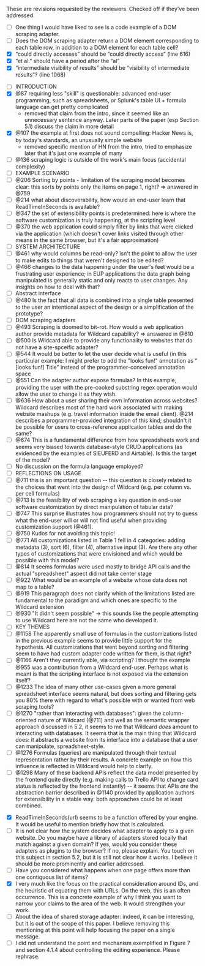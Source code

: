 These are revisions requested by the reviewers. Checked off if they've been addressed.

- [ ] One thing I would have liked to see is a code example of a DOM scraping adapter.
- [ ] Does the DOM scraping adapter return a DOM element corresponding to each table row, in addition to a DOM element for each table cell?
- [x] “could directly accesses” should be “could directly access” (line 616)
- [x] “et al.” should have a period after the “al”
- [x] “intermediate visibility of results” should be “visibility of intermediate results”? (line 1068)

* [ ] INTRODUCTION
* [x] @87 requiring less "skill" is questionable: advanced end-user programming, such as spreadsheets, or Splunk's table UI + formula language can get pretty complicated
  - removed that claim from the intro, since it seemed like an unnecessary sentence anyway. Later parts of the paper (esp Section 5.1) discuss the claim in more detail
* [x] @107 the example at first does not sound compelling: Hacker News is, by today's standards, an unusually simple website
  - removed specific mention of HN from the intro, tried to emphasize later that it's just one example of many
* [ ] @136 scraping logic is outside of the work's main focus (accidental complexity)
* [ ] EXAMPLE SCENARIO
* [ ] @206 Sorting by points - limitation of the scraping model becomes clear: this sorts by points only the items on page 1, right? => answered in @759
* [ ] @214 what about discoverability, how would an end-user learn that ReadTimeInSeconds is available?
* [ ] @347 the set of extensibility points is predetermined: here is where the software customization is truly happening, at the scripting level
* [ ] @370 the web application could simply filter by links that were clicked via the application (which doesn't cover links visited through other means in the same browser, but it's a fair approximation)
* [ ] SYSTEM ARCHITECTURE
* [ ] @461 why would columns be read-only? isn't the point to allow the user to make edits to things that weren't designed to be edited?
* [ ] @466 changes to the data happening under the user's feet would be a frustrating user experience; in EUP applications the data graph being manipulated is generally static and only reacts to user changes. Any insights on how to deal with that?
* [ ] Abstract interface
* [ ] @480 Is the fact that all data is combined into a single table presented to the user an intentional aspect of the design or a simplification of the prototype?
* [ ] DOM scraping adapters
* [ ] @493 Scraping is doomed to bit-rot. How would a web application author provide metadata for Wildcard capability? => answered in @610
* [ ] @500 Is Wildcard able to provide any functionality to websites that do not have a site-spceific adapter?
* [ ] @544 It would be better to let the user decide what is useful (in this particular example: I might prefer to add the "looks fun!" annotation as "[looks fun!] Title" instead of the programmer-conceived annotation space
* [ ] @551 Can the adapter author expose formulas? In this example, providing the user with the pre-cooked substring regex operation would allow the user to change it as they wish.
* [ ] @636 How about a user sharing their own information across websites? Wildcard describes most of the hard work associated with making website mashups (e.g. travel information inside the email client). @214 describes a programmer-provided integration of this kind; shouldn't it be possible for users to cross-reference application tables and do the same?
* [ ] @674 This is a fundamental difference from how spreadsheets work and seems very biased towards database-style CRUD applications (as evidenced by the examples of SIEUFERD and Airtable). Is this the target of the model?
* [ ] No discussion on the formula language employed?
* [ ] REFLECTIONS ON USAGE
* [ ] @711 this is an important question -- this question is closely related to the choices that went into the design of Wildcard (e.g. per column vs. per cell formulas)
* [ ] @713 Is the feasibility of web scraping a key question in end-user software customization by direct manipulation of tabular data?
* [ ] @747 This surprise illustrates how programmers should not try to guess what the end-user will or will not find useful when providing customization support (@461).
* [ ] @750 Kudos for not avoiding this topic!
* [ ] @771 All customizations listed in Table 1 fell in 4 categories: adding metadata (3), sort (6), filter (4), alternative input (3). Are there any other types of customizations that were envisioned and which would be possible with this model?
* [ ] @814 It seems formulas were used mostly to bridge API calls and the actual "spreadsheet" aspect did not take center stage
* [ ] @922 What would be an example of a website whose data does not map to a table?
* [ ] @919 This paragraph does not clarify which of the limitations listed are fundamental to the paradigm and which ones are specific to the Wildcard extension
* [ ] @930 "It didn't seem possible" -> this sounds like the people attempting to use Wildcard here are not the same who developed it.
* [ ] KEY THEMES
* [ ] @1158 The apparently small use of formulas in the customizations listed in the previous example seems to provide little support for the hypothesis. All customizations that went beyond sorting and filtering seem to have had custom adapter code written for them, is that right?
* [ ] @1166 Aren't they currently able, via scripting? I thought the example @955 was a contribution from a Wildcard end-user. Perhaps what is meant is that the scripting interface is not exposed via the extension itself?
* [ ] @1233 The idea of many other use-cases given a more general spreadsheet interface seems natural, but does sorting and filtering gets you 80% there with regard to what's possible with or wanted from web scraping tools?
* [ ] @1270 "rather than interacting with databases": given the column-oriented nature of Wildcard (@711) and well as the semantic wrapper approach discussed in 5.2, it seems to me that Wildcard _does_ amount to interacting with databases. It seems that is the main thing that Wildcard does: it abstracts a website from its interface into a database that a user can manipulate, spreadsheet-style.
* [ ] @1276 Formulas (queries) are manipulated through their textual representation rather by their results. A concrete example on how this influence is reflected in Wildcard would help to clarify.
* [ ] @1298 Many of these backend APIs reflect the data model presented by the frontend quite directly (e.g. making calls to Trello API to change card status is reflected by the frontend instantly) -- it seems that APIs _are_ the abstraction barrier described in @1140 provided by application authors for extensibility in a stable way. both approaches could be at least combined.

- [x] ReadTimeInSeconds(url) seems to be a function offered by your engine. It would be useful to mention briefly how that is calculated.
- [ ] It is not clear how the system decides what adapter to apply to a given website. Do you maybe have a library of adapters stored locally that match against a given domain? If yes, would you consider these adapters as plugins to the browser? If no, please explain. You touch on this subject in section 5.2, but it is still not clear how it works. I believe it should be more prominently and earlier addressed.
- [ ] Have you considered what happens when one page offers more than one contiguous list of items?
- [x] I very much like the focus on the practical consideration around IDs, and the heuristic of equating them with URLs. On the web, this is an often occurrence. This is a concrete example of why I think you want to narrow your claims to the area of the web. It would strengthen your work.
- [ ] About the idea of shared storage adapter: indeed, it can be interesting, but it is out of the scope of this paper. I believe removing this mentioning at this point will help focusing the paper on a single message.
- [ ] I did not understand the point and mechanism exemplified in Figure 7 and section 4.1.4 about controlling the editing experience. Please rephrase.
